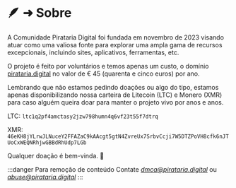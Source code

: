 # 🪶 ➜ Sobre

A Comunidade Pirataria Digital foi fundada em novembro de 2023 visando atuar como uma valiosa fonte para explorar uma ampla gama de recursos excepcionais, incluindo sites, aplicativos, ferramentas, etc.

O projeto é feito por voluntários e temos apenas um custo, o domínio [pirataria.digital](https://pirataria.digital) no valor de € 45 (quarenta e cinco euros) por ano.

Lembrando que não estamos pedindo doações ou algo do tipo, estamos apenas disponibilizando nossa carteira de Litecoin (LTC) e Monero (XMR) para caso alguém queira doar para manter o projeto vivo por anos e anos.

LTC: `ltc1q2pf4amctasy2jzw798humn4q6vf23t55f7dtrq`

XMR: `46eKH8jYLrwJLNuceY2FFAZaC9kAAcgt5gtN4ZvreUx7SrbvCcji7W5DTZPoVH8cfk6nJTUoCxWEQNRhjwGBBdRhUdp7LGb`

Qualquer doação é bem-vinda. 💖

:::danger Para remoção de conteúdo
Contate *dmca@pirataria.digital* ou *abuse@pirataria.digital*
:::